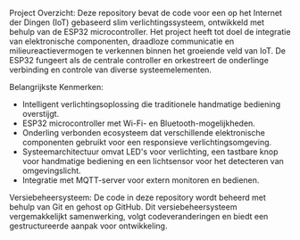 Project Overzicht:
Deze repository bevat de code voor een op het Internet der Dingen (IoT) gebaseerd slim verlichtingssysteem, ontwikkeld met 
behulp van de ESP32 microcontroller. Het project heeft tot doel de integratie van elektronische componenten, draadloze communicatie 
en milieureactievermogen te verkennen binnen het groeiende veld van IoT. De ESP32 fungeert als de centrale controller en orkestreert 
de onderlinge verbinding en controle van diverse systeemelementen.

Belangrijkste Kenmerken:
* Intelligent verlichtingsoplossing die traditionele handmatige bediening overstijgt.
* ESP32 microcontroller met Wi-Fi- en Bluetooth-mogelijkheden.
* Onderling verbonden ecosysteem dat verschillende elektronische componenten gebruikt voor een responsieve verlichtingsomgeving.
* Systeemarchitectuur omvat LED's voor verlichting, een tastbare knop voor handmatige bediening en een lichtsensor voor het detecteren van omgevingslicht.
* Integratie met MQTT-server voor extern monitoren en bedienen.

Versiebeheersysteem:
De code in deze repository wordt beheerd met behulp van Git en gehost op GitHub. Dit versiebeheersysteem vergemakkelijkt samenwerking, 
volgt codeveranderingen en biedt een gestructureerde aanpak voor ontwikkeling.
